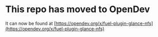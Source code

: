 # This repo has moved to OpenDev

It can now be found at [https://opendev.org/x/fuel-plugin-glance-nfs](https://opendev.org/x/fuel-plugin-glance-nfs)
